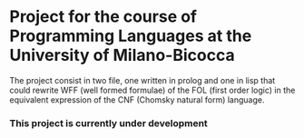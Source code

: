 # Project for the course of Programming Languages at the University of Milano-Bicocca

The project consist in two file, one written in prolog and one in lisp that could rewrite WFF (well formed formulae) of the FOL (first order logic) in the equivalent expression of the CNF (Chomsky natural form) language.

### This project is currently under development